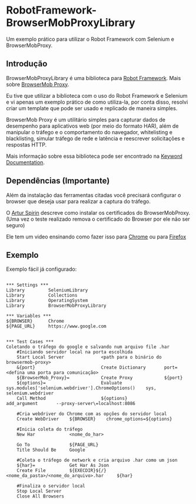 # RobotFramework-BrowserMobProxyLibrary
Um exemplo prático para utilizar o Robot Framework com Selenium e BrowserMobProxy.


## Introdução
BrowserMobProxyLibrary é uma biblioteca para [Robot Framework](http://robotframework.org/). Mais sobre [BrowserMob Proxy](https://bmp.lightbody.net/).

Eu tive que utilizar a biblioteca com o uso do Robot Framework e Selenium e vi apenas um exemplo prático de como utiliza-la, por conta disso, resolvi criar um template que pode ser usado e replicado de maneira simples. 

BrowserMob Proxy é um utilitário simples para capturar dados de desempenho para aplicativos web (por meio do formato HAR),
além de manipular o tráfego e o comportamento do navegador, whitelisting e blacklisting,
simular tráfego de rede e latência e reescrever solicitações e respostas HTTP.

Mais informação sobre essa biblioteca pode ser encontrado na [Keyword Documentation](https://rawgit.com/s4int/robotframework-BrowserMobProxyLibrary/master/doc/BrowserMobProxyLibrary.html).

## Dependências (Importante)

Além da instalação das ferramentas citadas você precisará configurar o browser que deseja usar para realizar a captura do tráfego.

O [Artur Spirin](https://www.youtube.com/c/ArturSpirin/videos) descreve como instalar os certificados do BrowserMobProxy.
(Uma vez o teste realizado remova o certificado do Browser por ele não ser seguro)

Ele tem um video ensinando como fazer isso para [Chrome](https://www.youtube.com/watch?v=HbfMmrnLedE) ou para [Firefox](https://www.youtube.com/watch?v=RSALSSGowRw)

## Exemplo
Exemplo fácil já configurado:
```robotframework

*** Settings ***
Library         SeleniumLibrary
Library         Collections
Library         OperatingSystem
Library         BrowserMobProxyLibrary

*** Variables ***
${BROWSER}      Chrome
${PAGE_URL}     https://www.google.com


*** Test Cases ***
Coletando o tráfego do google e salvando num arquivo file .har 
    #Iniciando servidor local na porta escolhida
    Start Local Server              <path para o binário do browsermob-proxy>
    &{port}                         Create Dictionary       port=<defina uma porta para comunicação>
    ${BrowserMob_Proxy}=            Create Proxy            ${port}
    ${options}=                     Evaluate                sys.modules['selenium.webdriver'].ChromeOptions()    sys, selenium.webdriver
    Call Method                     ${options}              add_argument       --proxy-server\=localhost:8086
    
    #Cria webdriver do Chrome com as opções do servidor local 
    Create WebDriver    ${BROWSER}    chrome_options=${options}

    #Inicia coleta do tráfego
    New Har             <nome_do_har>

    Go To               ${PAGE_URL}
    Title Should Be     Google
    
    #Coleta o tráfego de network e cria arquivo .har como um json
    ${har}=             Get Har As Json
    Create File         ${EXECDIR}${/}<nome_da_pasta>/<nome_do_arquivo>.har     ${har}

    #Finaliza o servidor local
    Stop Local Server
    Close All Browsers
```
